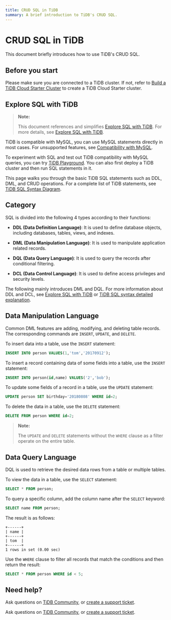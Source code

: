 ```yaml
---
title: CRUD SQL in TiDB
summary: A brief introduction to TiDB's CRUD SQL.
---
```


# CRUD SQL in TiDB

This document briefly introduces how to use TiDB's CRUD SQL.

## Before you start

Please make sure you are connected to a TiDB cluster. If not, refer to [Build a TiDB Cloud Starter Cluster](/develop/dev-guide-build-cluster-in-cloud.md#step-1-create-a-tidb-cloud-cluster) to create a TiDB Cloud Starter cluster.

## Explore SQL with TiDB

> **Note:**
>
> This document references and simplifies [Explore SQL with TiDB](/basic-sql-operations.md). For more details, see [Explore SQL with TiDB](/basic-sql-operations.md).

TiDB is compatible with MySQL, you can use MySQL statements directly in most cases. For unsupported features, see [Compatibility with MySQL](/mysql-compatibility.md#unsupported-features).

To experiment with SQL and test out TiDB compatibility with MySQL queries, you can try [TiDB Playground](https://play.tidbcloud.com/?utm_source=docs&utm_medium=basic-sql-operations). You can also first deploy a TiDB cluster and then run SQL statements in it.

This page walks you through the basic TiDB SQL statements such as DDL, DML, and CRUD operations. For a complete list of TiDB statements, see [TiDB SQL Syntax Diagram](https://pingcap.github.io/sqlgram/).

## Category

SQL is divided into the following 4 types according to their functions:

- **DDL (Data Definition Language)**: It is used to define database objects, including databases, tables, views, and indexes.

- **DML (Data Manipulation Language)**: It is used to manipulate application related records.

- **DQL (Data Query Language)**: It is used to query the records after conditional filtering.

- **DCL (Data Control Language)**: It is used to define access privileges and security levels.

The following mainly introduces DML and DQL. For more information about DDL and DCL, see [Explore SQL with TiDB](/basic-sql-operations.md) or [TiDB SQL syntax detailed explanation](https://pingcap.github.io/sqlgram/).

## Data Manipulation Language

Common DML features are adding, modifying, and deleting table records. The corresponding commands are `INSERT`, `UPDATE`, and `DELETE`.

To insert data into a table, use the `INSERT` statement:

```sql
INSERT INTO person VALUES(1,'tom','20170912');
```

To insert a record containing data of some fields into a table, use the `INSERT` statement:

```sql
INSERT INTO person(id,name) VALUES('2','bob');
```

To update some fields of a record in a table, use the `UPDATE` statement:

```sql
UPDATE person SET birthday='20180808' WHERE id=2;
```

To delete the data in a table, use the `DELETE` statement:

```sql
DELETE FROM person WHERE id=2;
```

> **Note:**
>
> The `UPDATE` and `DELETE` statements without the `WHERE` clause as a filter operate on the entire table.

## Data Query Language

DQL is used to retrieve the desired data rows from a table or multiple tables.

To view the data in a table, use the `SELECT` statement:

```sql
SELECT * FROM person;
```

To query a specific column, add the column name after the `SELECT` keyword:

```sql
SELECT name FROM person;
```

The result is as follows:

```
+------+
| name |
+------+
| tom  |
+------+
1 rows in set (0.00 sec)
```

Use the `WHERE` clause to filter all records that match the conditions and then return the result:

```sql
SELECT * FROM person WHERE id < 5;
```

## Need help?

<CustomContent platform="tidb">

Ask questions on [TiDB Community](https://ask.pingcap.com/), or [create a support ticket](/support.md).

</CustomContent>

<CustomContent platform="tidb-cloud">

Ask questions on [TiDB Community](https://ask.pingcap.com/), or [create a support ticket](https://support.pingcap.com/).

</CustomContent>
